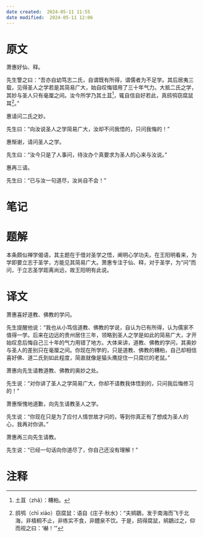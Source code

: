 ```yaml
---
date created:  2024-05-11 11:55
date modified:  2024-05-11 12:06
---
```

# 原文
萧惠好仙、释。

先生警之曰：“吾亦自幼笃志二氏，自谓既有所得，谓儒者为不足学。其后居夷三载，见得圣人之学若是其简易广大，始自叹悔错用了三十年气力。大抵二氏之学，其妙与圣人只有毫厘之间。汝今所学乃其土苴[^1]，辄自信自好若此，真鸱鸮窃腐鼠耳[^2]。”

惠请问二氏之妙。

先生曰：“向汝说圣人之学简易广大，汝却不问我悟的，只问我悔的！”

惠惭谢，请问圣人之学。

先生曰：“汝今只是了人事问，待汝办个真要求为圣人的心来与汝说。”

惠再三请。

先生曰：“已与汝一句道尽，汝尚自不会！”
# 笔记

# 题解
本条颇似禅学偈语，其主题在于借对圣学之悟，阐明心学功夫。在王阳明看来，为学即要立志于圣学，方能见其简易广大。萧惠专注于仙、释，对于圣学，为“问”而问，于立志圣学距离尚远，故王阳明有此说。
# 译文
萧惠喜好道教、佛教的学问。

先生提醒他说：“我也从小笃信道教、佛教的学说，自认为已有所得，认为儒家不值得一学。后来在边远的贵州居住三年，领略到圣人之学是如此的简易广大，才开始叹息后悔自己三十年的气力用错了地方。大体来讲，道教、佛教的学问，其奥妙与圣人的差别只在毫厘之间。你现在所学的，只是道教、佛教的糟粕，自己却相信喜好佛、道二氏到如此程度，简直就像是猫头鹰捉住一只腐烂的老鼠。”

萧惠向先生请教道教、佛教的奥妙之处。

先生说：“对你讲了圣人之学简易广大，你却不请教我体悟到的，只问我后悔修习的！”

萧惠惭愧地道歉，向先生请教圣人之学。

先生说：“你现在只是为了应付人情世故才问的，等到你真正有了想成为圣人的心，我再对你讲。”

萧惠再三向先生请教。

先生说：“已经一句话向你道尽了，你自己还没有理解！”
# 注释

[^1]: 土苴（zhǎ）：糟粕。
[^2]: 鸱鸮（chī xiāo）窃腐鼠：语自《庄子·秋水》：“夫鹓鶵，发于南海而飞于北海，非梧桐不止，非练实不食，非醴泉不饮。于是，鸱得腐鼠，鹓鶵过之，仰而视之曰：‘嚇！’”